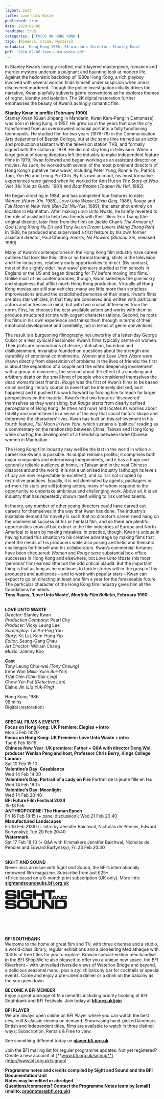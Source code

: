 ```yaml
---
layout: post
title: Love Unto Waste
published: true
date: 2024-02-06
readtime: true
categories: ['FOCUS ON HONG KONG']
tags: [Romance, Crime, Mystery]
metadata: 'Hong Kong 1986, 98 mins<br> Director: Stanley Kwan'
pdf: '2024-02-06-love-unto-waste.pdf'
---
```


In Stanley Kwan’s lovingly crafted, multi-layered masterpiece, romance and murder mystery underpin a poignant and haunting look at modern life. Against the hedonistic backdrop of 1980s Hong Kong, a rich playboy involved with several woman finds himself under suspicion when one is discovered murdered. Though the police investigation initially drives the narrative, Kwan playfully subverts genre conventions as he explores themes of regret, identity and isolation. The 2K digital restoration further emphasises the beauty of Kwan’s achingly romantic film.

**Stanley Kwan in profile (February 1990)**  
Stanley Kwan [Guan Jinpang in Mandarin, Kwan Kam-Pang in Cantonese] was born in Hong Kong in 1957. He grew up in the years that saw the city transformed from an overcrowded colonial port into a fully functioning technopolis. He studied film for two years (1976-78) in the Communication Arts department of Baptist College, but at the same time trained as an actor and production assistant with the television station TVB, and formally signed with the station in 1978. He did not stay long in television. When a large group of young directors left the industry to make independent feature films in 1979, Kwan followed and began working as an assistant director on movies. As such, he worked with several of the most prominent directors of Hong Kong’s putative ‘new wave’, including Peter Yung, Ronnie Yu, Patrick Tam, Yim Ho and Leong Po-Chih. By his own account, his most formative experiences were gained when he worked for Ann Hui on _The Story of Woo Viet_ (_Hu Yue de Gushi_, 1981) and _Boat People_ (_Touben Nu Hai_, 1982).

He began directing in 1984, and has completed four features to date: _Women_ (_Nuren Xin_, 1985), _Love Unto Waste_ (_Dixia Qing_, 1986), _Rouge_ and _Full Moon in New York_ (_Ren Zai Niu-Yue_, 1989), the latter shot entirely on location in Manhattan. After making _Love Unto Waste_, he briefly reverted to the role of assistant to help two friends with their films: Eric Tsang (the original director, later fired from the film) on Jackie Chan’s _The Armour of God_ (_Long Xiong Hu Di_) and Tony Au on _Dream Lovers_ (_Meng Zhong Ren_). In 1988, he produced and supervised a first feature by his own former assistant director, Paul Cheung: _Hearts, No Flowers_ (_Shaonu Xin_, released 1989).

Many of Kwan’s contemporaries in the Hong Kong film industry have career outlines that look like this: little or no formal training, stints in the television and film industries, relatively early opportunities to direct. (By contrast, most of the slightly older ‘new wave’ pioneers studied at film schools in England or the US and began directing for TV before moving into films.) Unlike most of his contemporaries, though, Kwan sidesteps the gimmickry and sloppiness that afflict much Hong Kong production. Virtually all Hong Kong movies are still star vehicles; many are little more than scriptless improvisations around the established personae of their stars. Kwan’s films are also star vehicles, in that they are conceived and written with particular actors and actresses in mind, but with two crucial differences from the norm. First, he chooses the best available actors and works with them to produce structured scripts with cogent characterisations. Second, he roots his films in his own experience and thinks them through in terms of their emotional development and credibility, not in terms of genre conventions.

The result is a burgeoning filmography not unworthy of a latter-day George Cukor or a less cynical Fassbinder. Kwan’s films typically centre on women. Their plots are conundrums of desire, infatuation, boredom and disillusionment, invariably founded on questions about the strength and durability of emotional commitments. _Women_ and _Love Unto Waste_ were drawn directly from observation of problems in the lives of friends: the first is about the separation of a couple and the wife’s deepening involvement with a group of divorcees, the second about the effect of a shocking and arbitrary death on the small knot of people who considered themselves the dead woman’s best friends. _Rouge_ was the first of Kwan’s films to be based on an existing literary source (a novel that he intensely disliked, as it happens) and it pushed his work forward by forcing him to reach for larger perspectives on the material. Kwan’s first two features ‘discovered’ themselves as they went along, but _Rouge_ starts from clearly defined perceptions of Hong Kong life (then and now) and locates its worries about fidelity and commitment in a sense of the way that social factors shape and determine the characters’ lives. Kwan has built on this achievement in his fourth feature, _Full Moon in New York_, which sustains a ‘political’ reading as a commentary on the relationship between China, Taiwan and Hong Kong while charting the development of a friendship between three Chinese women in Manhattan.

The Hong Kong film industry may well be the last in the world in which a career like Kwan’s is possible. Its output remains prolific, it comprises both major companies and enterprising independents, and it has a huge and generally reliable audience at home, in Taiwan and in the vast Chinese diaspora around the world. It is not a unionised industry (although its levels of pay are now respectable to excellent), and so it is not crippled by restrictive practices. Equally, it is not dominated by agents, packagers or ad-men. Its stars are still jobbing actors, many of whom respond to the opportunity to undertake ambitious and challenging work. Above all, it is an industry that has repeatedly shown itself willing to risk untried talents.

In theory, any number of other young directors could have carved out careers for themselves in the way that Kwan has done. The industry’s insatiable demand for novelty is such that no director’s career need hang on the commercial success of his or her last film, and so there are plentiful opportunities (now all but extinct in the film industries of Europe and North America) to learn by making mistakes. In practice, though, Kwan is unique in having turned this situation to his creative advantage by making films that meet the needs of his producers while also posing aesthetic and thematic challenges for himself and his collaborators. Kwan’s commercial fortunes have been chequered: _Women_ and _Rouge_ were substantial box-office successes in Hong Kong and elsewhere, but _Love Unto Waste_ (his most ‘personal’ film) earned little but the odd critical plaudit. But the important thing is that as long as he continues to tackle stories within the grasp of his producers and audiences – and to work with popular stars – Kwan can expect to go on directing at least one film a year for the foreseeable future. The particular character of the Hong Kong film industry gives him all the foundations he needs.  
**Tony Rayns, ‘Love Unto Waste’, _Monthly Film Bulletin_, February 1990**
<br><br>

**LOVE UNTO WASTE**<br>
_Director_: Stanley Kwan  
_Production Company_: Pearl City<br>
_Producer:_ Vicky Leung Lee<br>
_Screenplay:_ Tai An-Ping Yau<br>
_Story:_ Kit Lai, Kam-Hung Yip<br>
_Editor:_ Seung-Gang Chau<br>
_Art Director:_ William Chang<br>
_Music:_ Johnny Koo<br>

**Cast**<br>
Tony Leung Chiu-wai _(Tony Cheung)_  
Irene Wan _(Billie Yuen Bui-Yee)_  
Ts’ai Chin _(Chiu Suk-Ling)_  
Chow Yun Fat _(Detective Lan)_  
Elaine Jin _(Liu Yuk-Ping)_

Hong Kong 1986<br>
98 mins<br>
Digital (restoration)<br>
<br>

**SPECIAL FILMS & EVENTS**<br>
**Focus on Hong Kong:  UK Premiere: Elegies + intro**<br>
Mon 5 Feb 18:20<br>
**Focus on Hong Kong:  UK Premiere: Love Unto Waste + intro**<br>
Tue 6 Feb 18:15<br>
**Chinese New Year: UK premiere: Father + Q&A with director Deng Wei, producer Wenlan Peng and host, Professor Chris Berry, Kings College London**<br>
Sat 10 Feb 15:10<br>
**Valentine’s Day: Casablanca**<br>
Wed 14 Feb 14:30<br>
**Valentine’s Day: Portrait of a Lady on Fire** Portrait de la jeune fille en feu<br>
Wed 14 Feb 18:15<br>
**Valentine’s Day: Moonlight**<br>
Wed 14 Feb 20:40<br>
**BFI Future Film Festival 2024**<br>
15-18 Feb<br>
**ANTHROPOCENE: The Human Epoch**<br>
Fri 16 Feb 18:15 (+ panel discussion);  Wed 21 Feb 20:40<br>
**Manufactured Landscapes**<br>
Fri 16 Feb 21:00 (+ intro by Jennifer Baichwal, Nicholas de Pencier, Edward Burtynsky);  Tue 20 Feb 20:40<br>
**Watermark**<br>
Sat 17 Feb 18:10 (+ Q&A with filmmakers Jennifer Baichwal, Nicholas de Pencier and Edward Burtynsky); Fri 23 Feb 20:40<br>
<br>

**SIGHT AND SOUND**<br>
Never miss an issue with _Sight and Sound_, the BFI’s internationally renowned film magazine. Subscribe from just £25*<br>
*Price based on a 6-month print subscription (UK only). More info: [**sightandsoundsubs.bfi.org.uk**](https://sightandsoundsubs.bfi.org.uk/subscribe)

<img style="float: left;" src="/img/sight-and-sound.jpg" width="40%" height="40%"><br><br><br><br><br><br><br><br>

**BFI SOUTHBANK**  
Welcome to the home of great film and TV, with three cinemas and a studio, a world-class library, regular exhibitions and a pioneering Mediatheque with 1000s of free titles for you to explore. Browse special-edition merchandise in the BFI Shop.We&#39;re also pleased to offer you a unique new space, the BFI Riverfront – with unrivalled riverside views of Waterloo Bridge and beyond, a delicious seasonal menu, plus a stylish balcony bar for cocktails or special events. Come and enjoy a pre-cinema dinner or a drink on the balcony as the sun goes down.  

**BECOME A BFI MEMBER**  
Enjoy a great package of film benefits including priority booking at BFI Southbank and BFI Festivals. Join today at [**bfi.org.uk/join**](http://www.bfi.org.uk/join)  

**BFI PLAYER**  
 We are always open online on BFI Player where you can watch the best new, cult &amp; classic cinema on demand. Showcasing hand-picked landmark British and independent titles, films are available to watch in three distinct ways: Subscription, Rentals &amp; Free to view.  

See something different today on [**player.bfi.org.uk**](https://player.bfi.org.uk)  

Join the BFI mailing list for regular programme updates. Not yet registered? Create a new account at [**www.bfi.org.uk/signup**](http://www.bfi.org.uk/signup)

**Programme notes and credits compiled by Sight and Sound and the BFI Documentation Unit  
Notes may be edited or abridged  
Questions/comments? Contact the Programme Notes team by [email](mailto: prognotes@bfi.org.uk)**

<!--stackedit_data:
eyJoaXN0b3J5IjpbLTg4MjcyMDA5OF19
-->